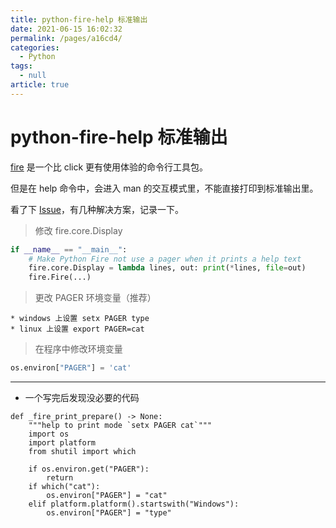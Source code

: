 ```yaml
---
title: python-fire-help 标准输出
date: 2021-06-15 16:02:32
permalink: /pages/a16cd4/
categories: 
  - Python
tags: 
  - null
article: true
---
```

# python-fire-help 标准输出

[fire](https://github.com/google/python-fire) 是一个比 click 更有使用体验的命令行工具包。

但是在 help 命令中，会进入 man 的交互模式里，不能直接打印到标准输出里。

看了下 [Issue](https://github.com/google/python-fire/issues/188)，有几种解决方案，记录一下。

> 修改 fire.core.Display

``` python
if __name__ == "__main__":
    # Make Python Fire not use a pager when it prints a help text
    fire.core.Display = lambda lines, out: print(*lines, file=out)
    fire.Fire(...)
```

> 更改 PAGER 环境变量（推荐）

``` text
* windows 上设置 setx PAGER type
* linux 上设置 export PAGER=cat
```

> 在程序中修改环境变量

```python
os.environ["PAGER"] = 'cat'
```

---

* 一个写完后发现没必要的代码
  
``` python3
def _fire_print_prepare() -> None:
    """help to print mode `setx PAGER cat`"""
    import os
    import platform
    from shutil import which

    if os.environ.get("PAGER"):
        return
    if which("cat"):
        os.environ["PAGER"] = "cat"
    elif platform.platform().startswith("Windows"):
        os.environ["PAGER"] = "type"
```

